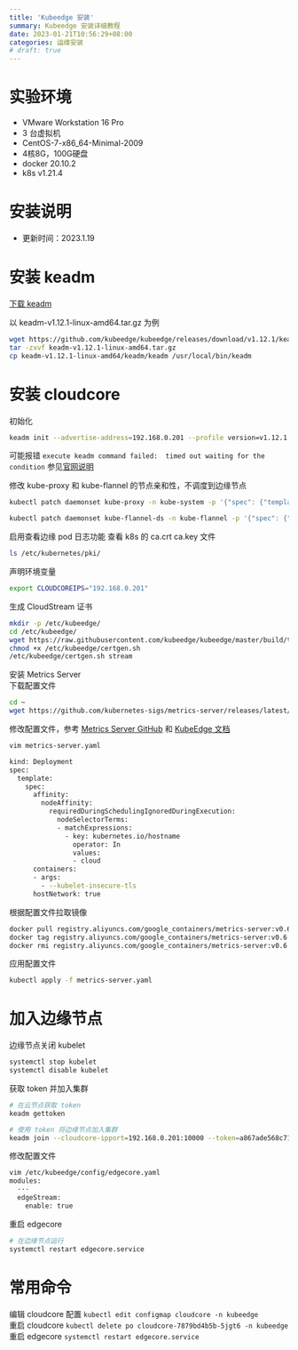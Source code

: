 ```yaml
---
title: 'Kubeedge 安装'
summary: Kubeedge 安装详细教程
date: 2023-01-21T10:56:29+08:00
categories: 运维安装
# draft: true
---
```

# 实验环境

- VMware Workstation 16 Pro
- 3 台虚拟机
- CentOS-7-x86_64-Minimal-2009
- 4核8G，100G硬盘
- docker 20.10.2
- k8s v1.21.4

# 安装说明

- 更新时间：2023.1.19

# 安装 keadm

[下载 keadm](https://github.com/kubeedge/kubeedge/releases)

以 keadm-v1.12.1-linux-amd64.tar.gz 为例

```bash
wget https://github.com/kubeedge/kubeedge/releases/download/v1.12.1/keadm-v1.12.1-linux-amd64.tar.gz
tar -zxvf keadm-v1.12.1-linux-amd64.tar.gz
cp keadm-v1.12.1-linux-amd64/keadm/keadm /usr/local/bin/keadm
```

# 安装 cloudcore

初始化

```bash
keadm init --advertise-address=192.168.0.201 --profile version=v1.12.1 --kube-config=/root/.kube/config --set iptablesManager.mode="external"
```

可能报错 `execute keadm command failed:  timed out waiting for the condition`
参见[官网说明](https://kubeedge.io/en/docs/setup/debug/#timed-out-waiting-for-the-condition)

修改 kube-proxy 和 kube-flannel 的节点亲和性，不调度到边缘节点

```bash
kubectl patch daemonset kube-proxy -n kube-system -p '{"spec": {"template": {"spec": {"affinity": {"nodeAffinity": {"requiredDuringSchedulingIgnoredDuringExecution": {"nodeSelectorTerms": [{"matchExpressions": [{"key": "node-role.kubernetes.io/edge", "operator": "DoesNotExist"}]}]}}}}}}}'

kubectl patch daemonset kube-flannel-ds -n kube-flannel -p '{"spec": {"template": {"spec": {"affinity": {"nodeAffinity": {"requiredDuringSchedulingIgnoredDuringExecution": {"nodeSelectorTerms": [{"matchExpressions": [{"key": "node-role.kubernetes.io/edge", "operator": "DoesNotExist"}]}]}}}}}}}'
```

启用查看边缘 pod 日志功能
查看 k8s 的 ca.crt ca.key 文件

```bash
ls /etc/kubernetes/pki/
```

声明环境变量

```bash
export CLOUDCOREIPS="192.168.0.201"
```

生成 CloudStream 证书

```bash
mkdir -p /etc/kubeedge/
cd /etc/kubeedge/
wget https://raw.githubusercontent.com/kubeedge/kubeedge/master/build/tools/certgen.sh
chmod +x /etc/kubeedge/certgen.sh
/etc/kubeedge/certgen.sh stream
```

安装 Metrics Server  
下载配置文件

```bash
cd ~
wget https://github.com/kubernetes-sigs/metrics-server/releases/latest/download/components.yaml -O metrics-server.yaml
```

修改配置文件，参考 [Metrics Server GitHub](https://github.com/kubernetes-sigs/metrics-server#installation) 和 [KubeEdge 文档](https://kubeedge.io/en/docs/setup/keadm/#support-metrics-server-in-cloud)

```bash
vim metrics-server.yaml

kind: Deployment
spec:
  template:
    spec:
      affinity:
        nodeAffinity:
          requiredDuringSchedulingIgnoredDuringExecution:
            nodeSelectorTerms:
            - matchExpressions:
              - key: kubernetes.io/hostname
                operator: In
                values:
                - cloud
      containers:
      - args:
        - --kubelet-insecure-tls
      hostNetwork: true
```

根据配置文件拉取镜像

```bash
docker pull registry.aliyuncs.com/google_containers/metrics-server:v0.6.2
docker tag registry.aliyuncs.com/google_containers/metrics-server:v0.6.2 k8s.gcr.io/metrics-server/metrics-server:v0.6.2
docker rmi registry.aliyuncs.com/google_containers/metrics-server:v0.6.2
```

应用配置文件

```bash
kubectl apply -f metrics-server.yaml
```

# 加入边缘节点

边缘节点关闭 kubelet

```bash
systemctl stop kubelet
systemctl disable kubelet
```

获取 token 并加入集群

```bash
# 在云节点获取 token
keadm gettoken

# 使用 token 将边缘节点加入集群
keadm join --cloudcore-ipport=192.168.0.201:10000 --token=a867ade568c71cfe6f7bc62c84243f4b0b1243709fd8504081d195b82c97fd87.eyJhbGciOiJIUzI1NiIsInR5cCI6IkpXVCJ9.eyJleHAiOjE2NzM2MjY3ODR9.qtMaMwJvB9sRvwQvP8LBQ1qL9W6vrotpq8d_wyu4YaA --kubeedge-version=v1.12.1 --cgroupdriver systemd
```

修改配置文件

```bash
vim /etc/kubeedge/config/edgecore.yaml
modules:
  ···
  edgeStream:
    enable: true
```

重启 edgecore

```bash
# 在边缘节点运行
systemctl restart edgecore.service
```

# 常用命令

编辑 cloudcore 配置 `kubectl edit configmap cloudcore -n kubeedge`  
重启 cloudcore `kubectl delete po cloudcore-7879bd4b5b-5jgt6 -n kubeedge`
重启 edgecore `systemctl restart edgecore.service`
